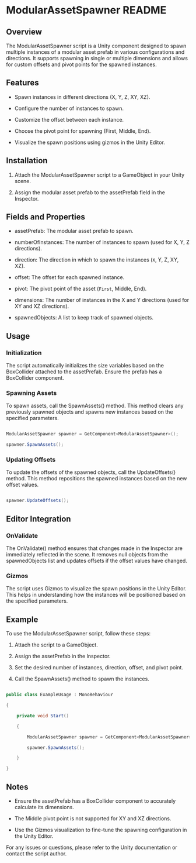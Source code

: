 # ModularAssetSpawner README

## Overview

The ModularAssetSpawner script is a Unity component designed to spawn multiple instances of a modular asset prefab in various configurations and directions. It supports spawning in single or multiple dimensions and allows for custom offsets and pivot points for the spawned instances.

## Features

- Spawn instances in different directions (X, Y, Z, XY, XZ).

- Configure the number of instances to spawn.

- Customize the offset between each instance.

- Choose the pivot point for spawning (First, Middle, End).

- Visualize the spawn positions using gizmos in the Unity Editor.

## Installation

1. Attach the ModularAssetSpawner script to a GameObject in your Unity scene.

2. Assign the modular asset prefab to the assetPrefab field in the Inspector.

## Fields and Properties

- assetPrefab: The modular asset prefab to spawn.

- numberOfInstances: The number of instances to spawn (used for X, Y, Z directions).

- direction: The direction in which to spawn the instances (`X`, Y, Z, XY, XZ).

- offset: The offset for each spawned instance.

- pivot: The pivot point of the asset (`First`, Middle, End).

- dimensions: The number of instances in the X and Y directions (used for XY and XZ directions).

- spawnedObjects: A list to keep track of spawned objects.

## Usage

### Initialization

The script automatically initializes the size variables based on the BoxCollider attached to the assetPrefab. Ensure the prefab has a BoxCollider component.

### Spawning Assets

To spawn assets, call the SpawnAssets() method. This method clears any previously spawned objects and spawns new instances based on the specified parameters.

```csharp

ModularAssetSpawner spawner = GetComponent<ModularAssetSpawner>();

spawner.SpawnAssets();

```

### Updating Offsets

To update the offsets of the spawned objects, call the UpdateOffsets() method. This method repositions the spawned instances based on the new offset values.

```csharp

spawner.UpdateOffsets();

```

## Editor Integration

### OnValidate

The OnValidate() method ensures that changes made in the Inspector are immediately reflected in the scene. It removes null objects from the spawnedObjects list and updates offsets if the offset values have changed.

### Gizmos

The script uses Gizmos to visualize the spawn positions in the Unity Editor. This helps in understanding how the instances will be positioned based on the specified parameters.

## Example

To use the ModularAssetSpawner script, follow these steps:

1. Attach the script to a GameObject.

2. Assign the assetPrefab in the Inspector.

3. Set the desired number of instances, direction, offset, and pivot point.

4. Call the SpawnAssets() method to spawn the instances.

```csharp

public class ExampleUsage : MonoBehaviour

{

    private void Start()

    {

        ModularAssetSpawner spawner = GetComponent<ModularAssetSpawner>();

        spawner.SpawnAssets();

    }

}

```

## Notes

- Ensure the assetPrefab has a BoxCollider component to accurately calculate its dimensions.

- The Middle pivot point is not supported for XY and XZ directions.

- Use the Gizmos visualization to fine-tune the spawning configuration in the Unity Editor.

For any issues or questions, please refer to the Unity documentation or contact the script author.

